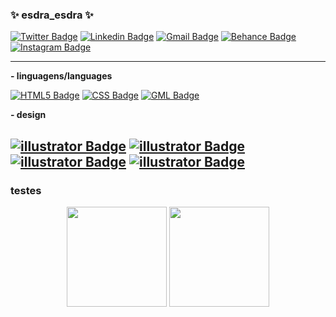 ### ✨ esdra_esdra ✨

[![Twitter Badge](https://img.shields.io/badge/-esdra_esdra-1ca0f1?style=flat-square&logo=twitter&logoColor=white&link=https://twitter.com/esdra_esdra)](https://twitter.com/esdra_esdra)
[![Linkedin Badge](https://img.shields.io/badge/-esdra-blue?style=flat-square&logo=Linkedin&logoColor=white&link=https://linkedin.com/in/esdras-alves/)](https://linkedin.com/in/esdras-alves/)
[![Gmail Badge](https://img.shields.io/badge/-esdraG_alves@hotmail.com-c14438?style=flat-square&logo=Gmail&logoColor=white&link=mailto:esdraG_alves@hotmail.com)](mailto:esdraG_alves@hotmail.com)
[![Behance Badge](https://img.shields.io/badge/-esdras-1ca0f1?style=flat-square&logo=behance&logoColor=white&link=https://www.behance.net/esdras)](https://www.behance.net/esdras)
[![Instagram Badge](https://img.shields.io/badge/-esdra_esdra-e82a3a?style=flat-square&logo=instagram&logoColor=white&link=https://www.instagram.com/esdra_esdra/)](https://www.instagram.com/esdra_esdra/)

-----------------------------------------------------------------------------------------------------------------------------------------------------------------------

**- linguagens/languages**

[![HTML5 Badge](https://img.shields.io/badge/-HTML5-f0781d?style=flat-square&logo=html5&logoColor=white)](html5)
[![CSS Badge](https://img.shields.io/badge/-CSS-4287f5?style=flat-square&logo=css3&logoColor=white)](css)
[![GML Badge](https://img.shields.io/badge/-Game_Maker_Studio_2-198c29?style=flat-square&logo=gamemakerstudio2&logoColor=white)](html5)

**- design**

[![illustrator Badge](https://img.shields.io/badge/-Adobe_Illustrator-4287f5?style=flat-square&logo=adobeillustrator&logoColor=white)](html5)
[![illustrator Badge](https://img.shields.io/badge/-Adobe_Photoshop-f0781d?style=flat-square&logo=adobephotoshop&logoColor=white)](html5)
[![illustrator Badge](https://img.shields.io/badge/-Adobe_After_Effects-4a2399?style=flat-square&logo=adobeaftereffects&logoColor=white)](html5)
[![illustrator Badge](https://img.shields.io/badge/-Adobe_Premiere-4a2399?style=flat-square&logo=adobepremierepro&logoColor=white)](html5)
-------------------------------------------------------------------------------------------------------------------------------------------------------------------------
### testes
<div align="center">
  <img height="160em" src="https://github-readme-stats.vercel.app/api?username=esdraesdra&show_icons=true&theme=tokyonight&include_all_commits=true&count_private=true"/>
  <img height="160em" src="https://github-readme-stats.vercel.app/api/top-langs/?username=esdraesdra&layout=compact&langs_count=7&theme=tokyonight"/>
</div>
